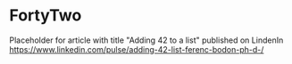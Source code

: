 # FortyTwo
Placeholder for article with title "Adding 42 to a list" published on LindenIn
https://www.linkedin.com/pulse/adding-42-list-ferenc-bodon-ph-d-/
